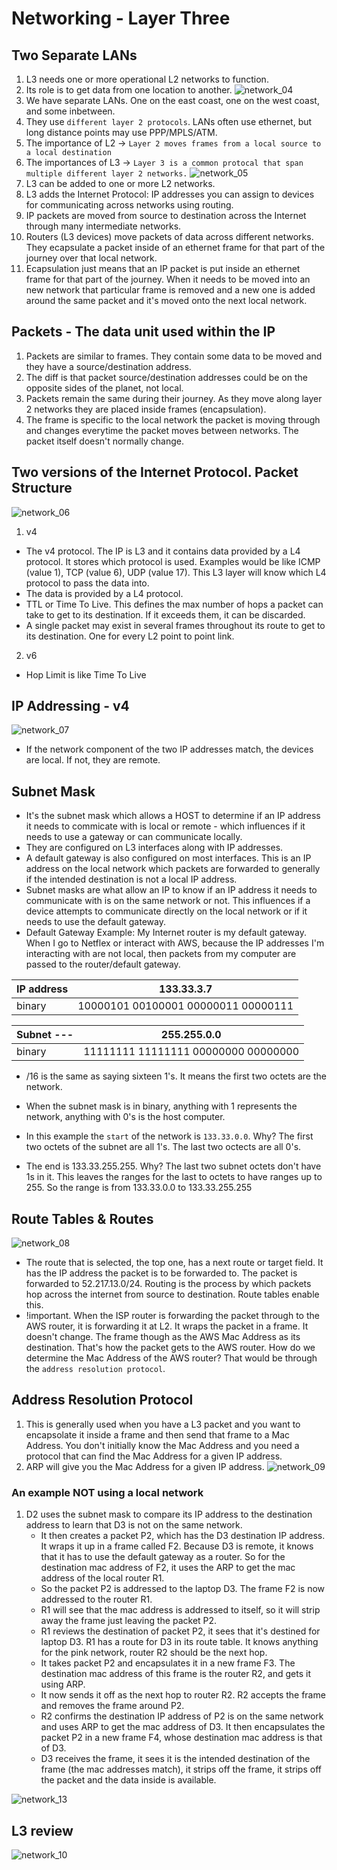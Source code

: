 # Networking - Layer Three

## Two Separate LANs

1. L3 needs one or more operational L2 networks to function.
2. Its role is to get data from one location to another.
![network_04](../assets/network_04.png)
3. We have separate LANs. One on the east coast, one on the west coast, and some inbetween.
4. They use ```different layer 2 protocols```.  LANs often use ethernet, but long distance points may use PPP/MPLS/ATM.
5. The importance of L2 -> ```Layer 2 moves frames from a local source to a local destination```
6. The importances of L3 -> ```Layer 3 is a common protocal that span multiple different layer 2 networks.``` 
![network_05](../assets/network_05.png)
7. L3 can be added to one or more L2 networks.
8. L3 adds the Internet Protocol: IP addresses you can assign to devices for communicating across networks using routing.
9. IP packets are moved from source to destination across the Internet through many intermediate networks. 
10. Routers (L3 devices) move packets of data across different networks.  They ecapsulate a packet inside of an ethernet frame for that part of the journey over that local network.
11. Ecapsulation just means that an IP packet is put inside an ethernet frame for that part of the journey.  When it needs to be moved into an new network that particular frame is removed and a new one is added around the same packet and it's moved onto the next local network.


## Packets - The data unit used within the IP
1. Packets are similar to frames. They contain some data to be moved and they have a source/destination address.
2. The diff is that packet source/destination addresses could be on the opposite sides of the planet, not local.
3. Packets remain the same during their journey. As they move along layer 2 networks they are placed inside frames (encapsulation).
4. The frame is specific to the local network the packet is moving through and changes everytime the packet moves between networks.  The packet itself doesn't normally change.

## Two versions of the Internet Protocol. Packet Structure

 ![network_06](../assets/network_06.png)
 1. v4
 * The v4 protocol. The IP is L3 and it contains data provided by a L4 protocol. It stores which protocol is used.  Examples would be like ICMP (value 1), TCP (value 6), UDP (value 17). This L3 layer will know which L4 protocol to pass the data into.
 * The data is provided by a L4 protocol.
 * TTL or Time To Live. This defines the max number of hops a packet can take to get to its destination.  If it exceeds them, it can be discarded. 
 * A single packet may exist in several frames throughout its route to get to its destination.  One for every L2 point to point link.    

 2. v6
 * Hop Limit is like Time To Live


 ## IP Addressing - v4
 ![network_07](../assets/network_07.png)
 * If the network component of the two IP addresses match, the devices are local.  If not, they are remote.


 ## Subnet Mask
 * It's the subnet mask which allows a HOST to determine if an IP address it needs to commicate with is local or remote - which influences if it needs to use a gateway or can communicate locally.
 * They are configured on L3 interfaces along with IP addresses. 
 * A default gateway is also configured on most interfaces.  This is an IP address on the local network which packets are forwarded to generally if the intended destination is not a local IP address.
 * Subnet masks are what allow an IP to know if an IP address it needs to communicate with is on the same network or not. This influences if a device attempts to communicate directly on the local network or if it needs to use the default gateway.
 * Default Gateway Example: My Internet router is my default gateway.  When I go to Netflex or interact with AWS, because the IP addresses I'm interacting with are not local, then packets from my computer are passed to the router/default gateway.

 | IP address | 133.33.3.7 |
 | ---------  | ---------- |
 | binary | 10000101 00100001 00000011 00000111 |

 | Subnet ---   | 255.255.0.0 |
 | ---------    | ---------- |
 | binary | 11111111 11111111 00000000 00000000 |    

 * /16 is the same as saying sixteen 1's.  It means the first two octets are the network.
 * When the subnet mask is in binary, anything with 1 represents the network, anything with 0's is the host computer. 
 
* In this example the ```start``` of the network is ```133.33.0.0```.  Why? The first two octets of the subnet are all 1's. The last two octects are all 0's. 
* The end is 133.33.255.255.  Why? The last two subnet octets don't have 1s in it. This leaves the ranges for the last to octets to have ranges up to 255.  So the range is from 133.33.0.0 to 133.33.255.255

## Route Tables & Routes

![network_08](../assets/network_08.png)

* The route that is selected, the top one, has a next route or target field.  It has the IP address the packet is to be forwarded to.  The packet is forwarded to 52.217.13.0/24. Routing is the process by which packets hop across the internet from source to destination.  Route tables enable this.
* !important. When the ISP router is forwarding the packet through to the AWS router, it is forwarding it at L2. It wraps the packet in a frame. It doesn't change.  The frame though as the AWS Mac Address as its destination.  That's how the packet gets to the AWS router.  How do we determine the Mac Address of the AWS router? That would be through the ```address resolution protocol```.

## Address Resolution Protocol

1. This is generally used when you have a L3 packet and you want to encapsolate it inside a frame and then send that frame to a Mac Address.  You don't initially know the Mac Address and you need a protocol that can find the Mac Address for a given IP address. 
2. ARP will give you the Mac Address for a given IP address.
![network_09](../assets/network_09.png)

### An example NOT using a local network
1. D2 uses the subnet mask to compare its IP address to the destination address to learn that D3 is not on the same network.
    * It then creates a packet P2, which has the D3 destination IP address. It wraps it up in a frame called F2. Because D3 is remote, it knows that it has to use the default gateway as a router.  So for the destination mac address of F2, it uses the ARP to get the mac address of the local router R1.
    * So the packet P2 is addressed to the laptop D3.  The frame F2 is now addressed to the router R1.
    * R1 will see that the mac address is addressed to itself, so it will strip away the frame just leaving the packet P2.
    * R1 reviews the destination of packet P2, it sees that it's destined for laptop D3. R1 has a route for D3 in its route table. It knows anything for the pink network, router R2 should be the next hop.
    * It takes packet P2 and encapsulates it in a new frame F3.  The destination mac address of this frame is the router R2, and gets it using ARP.
    * It now sends it off as the next hop to router R2.  R2 accepts the frame and removes the frame around P2.
    * R2 confirms the destination IP address of P2 is on the same network and uses ARP to get the mac address of D3. It then encapsulates the packet P2 in a new frame F4, whose destination mac address is that of D3.
    * D3 receives the frame, it sees it is the intended destination of the frame (the mac addresses match), it strips off the frame, it strips off the packet and the data inside is available. 
    
![network_13](../assets/network_13.png)

## L3 review
![network_10](../assets/network_10.png)